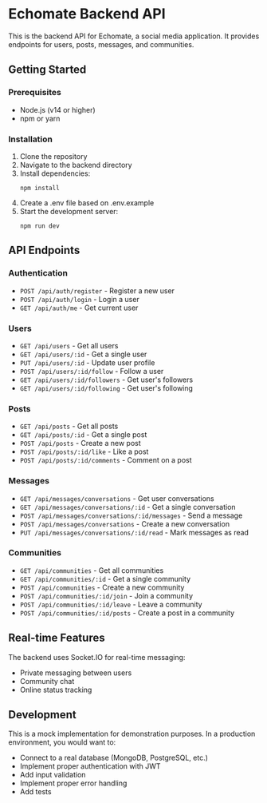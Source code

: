 
# Echomate Backend API

This is the backend API for Echomate, a social media application. It provides endpoints for users, posts, messages, and communities.

## Getting Started

### Prerequisites

- Node.js (v14 or higher)
- npm or yarn

### Installation

1. Clone the repository
2. Navigate to the backend directory
3. Install dependencies:
   ```
   npm install
   ```
4. Create a .env file based on .env.example
5. Start the development server:
   ```
   npm run dev
   ```

## API Endpoints

### Authentication
- `POST /api/auth/register` - Register a new user
- `POST /api/auth/login` - Login a user
- `GET /api/auth/me` - Get current user

### Users
- `GET /api/users` - Get all users
- `GET /api/users/:id` - Get a single user
- `PUT /api/users/:id` - Update user profile
- `POST /api/users/:id/follow` - Follow a user
- `GET /api/users/:id/followers` - Get user's followers
- `GET /api/users/:id/following` - Get user's following

### Posts
- `GET /api/posts` - Get all posts
- `GET /api/posts/:id` - Get a single post
- `POST /api/posts` - Create a new post
- `POST /api/posts/:id/like` - Like a post
- `POST /api/posts/:id/comments` - Comment on a post

### Messages
- `GET /api/messages/conversations` - Get user conversations
- `GET /api/messages/conversations/:id` - Get a single conversation
- `POST /api/messages/conversations/:id/messages` - Send a message
- `POST /api/messages/conversations` - Create a new conversation
- `PUT /api/messages/conversations/:id/read` - Mark messages as read

### Communities
- `GET /api/communities` - Get all communities
- `GET /api/communities/:id` - Get a single community
- `POST /api/communities` - Create a new community
- `POST /api/communities/:id/join` - Join a community
- `POST /api/communities/:id/leave` - Leave a community
- `POST /api/communities/:id/posts` - Create a post in a community

## Real-time Features

The backend uses Socket.IO for real-time messaging:

- Private messaging between users
- Community chat
- Online status tracking

## Development

This is a mock implementation for demonstration purposes. In a production environment, you would want to:

- Connect to a real database (MongoDB, PostgreSQL, etc.)
- Implement proper authentication with JWT
- Add input validation
- Implement proper error handling
- Add tests

